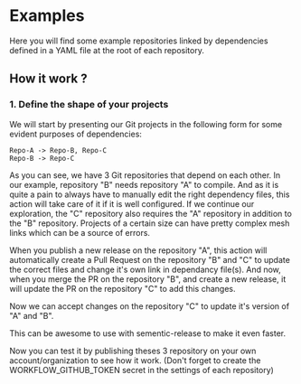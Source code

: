 # Examples

Here you will find some example repositories linked by dependencies defined in a YAML file at the root of each repository.

## How it work ?

### 1. Define the shape of your projects

We will start by presenting our Git projects in the following form for some evident purposes of dependencies:

```
Repo-A -> Repo-B, Repo-C
Repo-B -> Repo-C
```

As you can see, we have 3 Git repositories that depend on each other. In our example, repository "B" needs repository "A" to compile. And as it is quite a pain to always have to manually edit the right dependency files, this action will take care of it if it is well configured.
If we continue our exploration, the "C" repository also requires the "A" repository in addition to the "B" repository. Projects of a certain size can have pretty complex mesh links which can be a source of errors.

When you publish a new release on the repository "A", this action will automatically create a Pull Request on the repository "B" and "C" to update the correct files and change it's own link in dependancy file(s).
And now, when you merge the PR on the repository "B", and create a new release, it will update the PR on the repository "C" to add this changes.

Now we can accept changes on the repository "C" to update it's version of "A" and "B".

This can be awesome to use with sementic-release to make it even faster.

Now you can test it by publishing theses 3 repository on your own account/organization to see how it work. (Don't forget to create the WORKFLOW_GITHUB_TOKEN secret in the settings of each repository)

